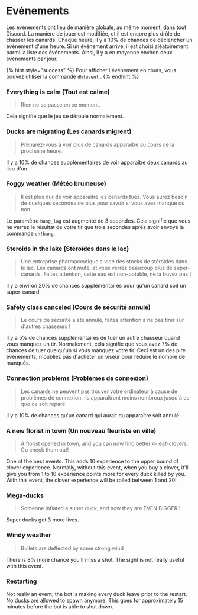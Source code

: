 # Evénements

Les événements ont lieu de manière globale, au même moment, dans tout Discord. La manière de jouer est modifiée, et il est encore plus drôle de chasser les canards. Chaque heure, il y a 10% de chances de déclencher un événement d'une heure. Si un événement arrive, il est choisi aléatoirement parmi la liste des événements. Ainsi, il y a en moyenne environ deux événements par jour. 

{% hint style="success" %}
Pour afficher l'événement en cours, vous pouvez utiliser la commande `dh!event` . 
{% endhint %}

### Everything is calm \(Tout est calme\)

> Rien ne se passe en ce moment.

Cela signifie que le jeu se déroule normalement.

### Ducks are migrating \(Les canards migrent\)

> Préparez-vous à voir plus de canards apparaître au cours de la prochaine heure.

Il y a 10% de chances supplémentaires de voir apparaître deux canards au lieu d'un.

### Foggy weather \(Météo brumeuse\)

> Il est plus dur de voir apparaître les canards tués. Vous aurez besoin de quelques secondes de plus pour savoir si vous avez manqué ou non.

Le paramètre `bang_lag` est augmenté de 3 secondes. Cela signifie que vous ne verrez le résultat de votre tir que trois secondes après avoir envoyé la commande `dh!bang`.

### Steroids in the lake \(Stéroïdes dans le lac\)

> Une entreprise pharmaceutique a vidé des stocks de stéroïdes dans le lac. Les canards ont muté, et vous verrez beaucoup plus de super-canards. Faites attention, cette eau est non-potable, ne la buvez pas !

Il y a environ 20% de chances supplémentaires pour qu'un canard soit un super-canard.

### Safety class canceled \(Cours de sécurité annulé\)

> Le cours de sécurité a été annulé, faites attention à ne pas tirer sur d'autres chasseurs !

Il y a 5% de chances supplémentaires de tuer un autre chasseur quand vous manquez un tir. Normalement, cela signifie que vous avez 7% de chances de tuer quelqu'un si vous manquez votre tir. Ceci est un des pire événements, n'oubliez pas d'acheter un viseur pour réduire le nombre de manqués.

### Connection problems \(Problèmes de connexion\)

> Les canards ne peuvent pas trouver votre ordinateur à cause de problèmes de connexion. Ils apparaîtront moins nombreux jusqu'à ce que ce soit réparé.

Il y a 10% de chances qu'un canard qui aurait du apparaître soit annulé.

### A new florist in town \(Un nouveau fleuriste en ville\)

> A florist opened in town, and you can now find better 4-leaf-clovers. Go check them out!

One of the best events. This adds 10 experience to the upper bound of clover experience. Normally, without this event, when you buy a clover, it'll give you from 1 to 10 experience points more for every duck killed by you. With this event, the clover experience will be rolled between 1 and 20!

### Mega-ducks

> Someone inflated a super duck, and now they are EVEN BIGGER!!

Super ducks get 3 more lives.

### Windy weather

> Bullets are deflected by some strong wind

There is 8% more chance you'll miss a shot. The sight is not really useful with this event.

### Restarting

Not really an event, the bot is making every duck leave prior to the restart. No ducks are allowed to spawn anymore. This goes for approximately 15 minutes before the bot is able to shut down.

